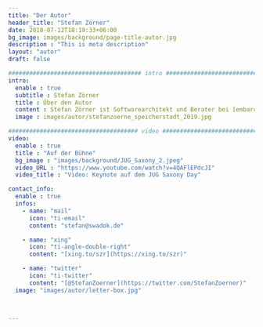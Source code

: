 ```yaml
---
title: "Der Autor"
header_title: "Stefan Zörner"
date: 2018-07-12T18:19:33+06:00
bg_image: images/background/page-title-autor.jpg
description : "This is meta description"
layout: "autor"
draft: false

###################################### intro ####################################
intro:
  enable : true
  subtitle : Stefan Zörner
  title : Über den Autor
  content : Stefan Zörner ist Softwarearchitekt und Berater bei [embarc](https://www.embarc.de) in Hamburg. Er wirkt bei Entwurfs- und Umsetzungsfragen mit, unterstützt beim Festhalten von Architektur und beleuchtet Lösungsansätze in Bewertungen. Sein Wissen und seine Erfahrung teilt er regelmäßig in Vorträgen, Artikeln und Workshops.
  image : images/autor/stefanzoerne_speicherstadt_2019.jpg

##################################### video ####################################
video:
  enable : true
  title : "Auf der Bühne"
  bg_image : "images/background/JUG_Saxony_2.jpeg"
  video_URL : "https://www.youtube.com/watch?v=4QAFlEPdcJI"
  video_title : "Video: Keynote auf dem JUG Saxony Day"

contact_info:
  enable : true
  infos:  
    - name: "mail"
      icon: "ti-email"
      content: "stefan@swadok.de"

    - name: "xing"
      icon: "ti-angle-double-right"
      content: "[xing.to/szr](https://xing.to/szr)"

    - name: "twitter"
      icon: "ti-twitter"
      content: "[@StefanZoerner](https://twitter.com/StefanZoerner)"
  image: "images/autor/letter-box.jpg"



---
```


